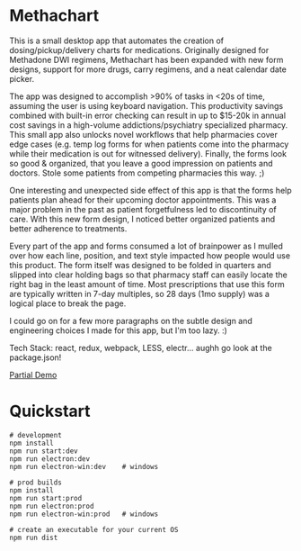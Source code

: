 # Methachart
This is a small desktop app that automates the creation of dosing/pickup/delivery charts for medications. Originally designed for Methadone DWI regimens, Methachart has been expanded with new form designs, support for more drugs, carry regimens, and a neat calendar date picker.

The app was designed to accomplish >90% of tasks in <20s of time, assuming the user is using keyboard navigation. This productivity savings combined with built-in error checking can result in up to $15-20k in annual cost savings in a high-volume addictions/psychiatry specialized pharmacy. This small app also unlocks novel workflows that help pharmacies cover edge cases (e.g. temp log forms for when patients come into the pharmacy while their medication is out for witnessed delivery). Finally, the forms look so good & organized, that you leave a good impression on patients and doctors. Stole some patients from competing pharmacies this way. ;)

One interesting and unexpected side effect of this app is that the forms help patients plan ahead for their upcoming doctor appointments. This was a major problem in the past as patient forgetfulness led to discontinuity of care. With this new form design, I noticed better organized patients and better adherence to treatments.

Every part of the app and forms consumed a lot of brainpower as I mulled over how each line, position, and text style impacted how people would use this product. The form itself was designed to be folded in quarters and slipped into clear holding bags so that pharmacy staff can easily locate the right bag in the least amount of time. Most prescriptions that use this form are typically written in 7-day multiples, so 28 days (1mo supply) was a logical place to break the page.

I could go on for a few more paragraphs on the subtle design and engineering choices I made for this app, but I'm too lazy. :)

Tech Stack: react, redux, webpack, LESS, electr... aughh go look at the package.json!

[Partial Demo](https://twitter.com/CNStimulant/status/1251281875282223104)

# Quickstart
```
# development
npm install
npm run start:dev
npm run electron:dev
npm run electron-win:dev    # windows

# prod builds
npm install
npm run start:prod
npm run electron:prod
npm run electron-win:prod   # windows

# create an executable for your current OS
npm run dist
```

